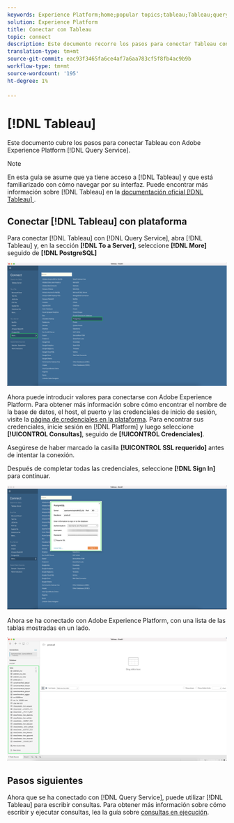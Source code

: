 ```yaml
---
keywords: Experience Platform;home;popular topics;tableau;Tableau;query service;Query service;connect to query service;
solution: Experience Platform
title: Conectar con Tableau
topic: connect
description: Este documento recorre los pasos para conectar Tableau con el servicio de Consulta de Adobe Experience Platform.
translation-type: tm+mt
source-git-commit: eac93f3465fa6ce4af7a6aa783cf5f8fb4ac9b9b
workflow-type: tm+mt
source-wordcount: '195'
ht-degree: 1%

---
```



# [!DNL Tableau]

Este documento cubre los pasos para conectar Tableau con Adobe Experience Platform [!DNL Query Service].

>[!NOTE]
>
> En esta guía se asume que ya tiene acceso a [!DNL Tableau] y que está familiarizado con cómo navegar por su interfaz. Puede encontrar más información sobre [!DNL Tableau] en la [documentación oficial [!DNL Tableau] ](https://help.tableau.com/current/pro/desktop/en-us/default.htm).

## Conectar [!DNL Tableau] con plataforma

Para conectar [!DNL Tableau] con [!DNL Query Service], abra [!DNL Tableau] y, en la sección **[!DNL To a Server]**, seleccione **[!DNL More]** seguido de **[!DNL PostgreSQL]**

![](../images/clients/tableau/open-connection.png)

Ahora puede introducir valores para conectarse con Adobe Experience Platform. Para obtener más información sobre cómo encontrar el nombre de la base de datos, el host, el puerto y las credenciales de inicio de sesión, visite la [página de credenciales en la plataforma](https://platform.adobe.com/query/configuration). Para encontrar sus credenciales, inicie sesión en [!DNL Platform] y luego seleccione **[!UICONTROL Consultas]**, seguido de **[!UICONTROL Credenciales]**.

Asegúrese de haber marcado la casilla **[!UICONTROL SSL requerido]** antes de intentar la conexión.

Después de completar todas las credenciales, seleccione **[!DNL Sign In]** para continuar.

![](../images/clients/tableau/sign-in.png)

Ahora se ha conectado con Adobe Experience Platform, con una lista de las tablas mostradas en un lado.

![](../images/clients/tableau/connected.png)

## Pasos siguientes

Ahora que se ha conectado con [!DNL Query Service], puede utilizar [!DNL Tableau] para escribir consultas. Para obtener más información sobre cómo escribir y ejecutar consultas, lea la guía sobre [consultas en ejecución](../best-practices/writing-queries.md).